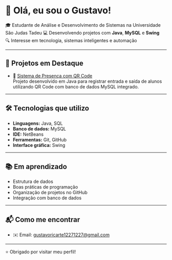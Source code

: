 # 👋 Olá, eu sou o Gustavo!

🎓 Estudante de Análise e Desenvolvimento de Sistemas na Universidade São Judas Tadeu
💻 Desenvolvendo projetos com **Java**, **MySQL** e **Swing**  
🔍 Interesse em tecnologia, sistemas inteligentes e automação

---

## 🚀 Projetos em Destaque

- 📲 [Sistema de Presença com QR Code](https://github.com/guricartee/sistema-presenca-qrcode-java)  
  Projeto desenvolvido em Java para registrar entrada e saída de alunos utilizando QR Code com banco de dados MySQL integrado.

---

## 🛠️ Tecnologias que utilizo

- **Linguagens:** Java, SQL  
- **Banco de dados:** MySQL  
- **IDE:** NetBeans  
- **Ferramentas:** Git, GitHub  
- **Interface gráfica:** Swing

---

## 📚 Em aprendizado

- Estrutura de dados  
- Boas práticas de programação  
- Organização de projetos no GitHub  
- Integração com banco de dados

---

## 📬 Como me encontrar

- ✉️ Email: gustavoricarte12271227@gmail.com


---

⭐ Obrigado por visitar meu perfil!
